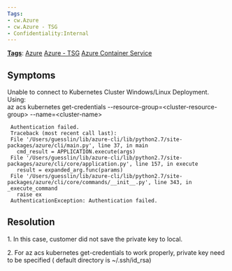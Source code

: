 ```yaml
---
Tags:
- cw.Azure
- cw.Azure - TSG
- Confidentiality:Internal
---
```

[**Tags**](/Tags): [Azure](/Tags/Azure)  [Azure - TSG](/Tags/Azure-%2D-TSG)  [Azure Container Service](/Tags/Azure-Container-Service) 

## Symptoms

Unable to connect to Kubernetes Cluster Windows/Linux Deployment.  
Using:  
az acs kubernetes get-credentials --resource-group=\<cluster-resource-group\> --name=\<cluster-name\>  

``` 
 Authentication failed.
 Traceback (most recent call last):
 File '/Users/guesslin/lib/azure-cli/lib/python2.7/site-packages/azure/cli/main.py', line 37, in main
   cmd_result = APPLICATION.execute(args)
 File '/Users/guesslin/lib/azure-cli/lib/python2.7/site-packages/azure/cli/core/application.py', line 157, in execute
   result = expanded_arg.func(params)
 File '/Users/guesslin/lib/azure-cli/lib/python2.7/site-packages/azure/cli/core/commands/__init__.py', line 343, in _execute_command
   raise ex
 AuthenticationException: Authentication failed.
```

## Resolution

1\. In this case, customer did not save the private key to local.

2\. For az acs kubernetes get-credentials to work properly, private key need to be specified ( default directory is \~/.ssh/id\_rsa)

